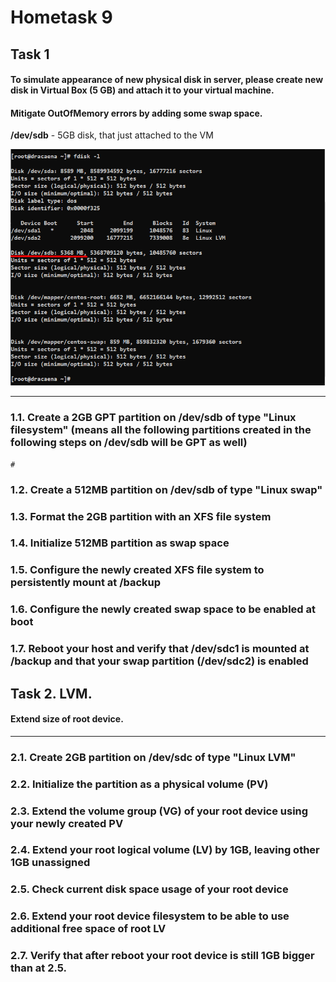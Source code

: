 # Hometask 9

## Task 1
  #### To simulate appearance of new physical disk in server, please create new disk in Virtual Box (5 GB) and attach it to your virtual machine.

  #### Mitigate OutOfMemory errors by adding some swap space.

  **/dev/sdb** - 5GB disk, that just attached to the VM
  
  ![.png](/9/screenshots/task1_9.png)

***

### 1.1. Create a 2GB GPT partition on /dev/sdb of type "Linux filesystem" (means all the following partitions created in the following steps on /dev/sdb will be GPT as well)
  
  ```
  # 
  ```

### 1.2. Create a 512MB partition on /dev/sdb of type "Linux swap"

### 1.3. Format the 2GB partition with an XFS file system

### 1.4. Initialize 512MB partition as swap space

### 1.5. Configure the newly created XFS file system to persistently mount at /backup

### 1.6. Configure the newly created swap space to be enabled at boot

### 1.7. Reboot your host and verify that /dev/sdc1 is mounted at /backup and that your swap partition  (/dev/sdc2) is enabled

## Task 2. LVM. 
  
  #### Extend size of root device.

***

### 2.1. Create 2GB partition on /dev/sdc of type "Linux LVM"
### 2.2. Initialize the partition as a physical volume (PV)
### 2.3. Extend the volume group (VG) of your root device using your newly created PV
### 2.4. Extend your root logical volume (LV) by 1GB, leaving other 1GB unassigned
### 2.5. Check current disk space usage of your root device
### 2.6. Extend your root device filesystem to be able to use additional free space of root LV
### 2.7. Verify that after reboot your root device is still 1GB bigger than at 2.5.
